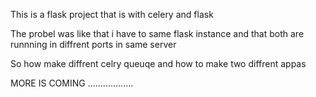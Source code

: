 This is a flask project that is with celery and flask

The probel was like that i have to same flask instance and that both are runnning in diffrent ports in same server

So how make diffrent celry queuqe and how to make two diffrent appas


MORE IS COMING ..................